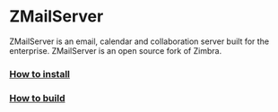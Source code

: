 # ZMailServer

ZMailServer is an email, calendar and collaboration server built for the enterprise.
ZMailServer is an open source fork of Zimbra.

### [How to install](https://github.com/zmailserver/zmailserver/wiki/Installing-ZMailServer)

### [How to build](https://github.com/zmailserver/zmailserver/wiki/Building-ZMailServer)


